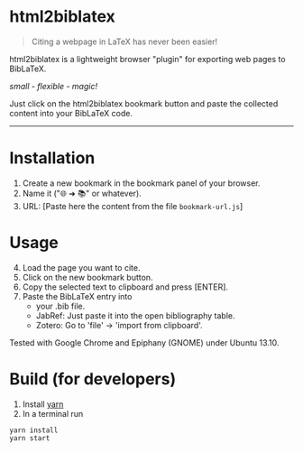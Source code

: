 html2biblatex
=============

> Citing a webpage in LaTeX has never been easier! 


html2biblatex is a lightweight browser "plugin" for exporting web pages to BibLaTeX.

_small - flexible - magic!_

Just click on the html2biblatex bookmark button and paste the collected content into your BibLaTeX code. 

--------------------------------------------------------

Installation
==========

 1. Create a new bookmark in the bookmark panel of your browser.
 2. Name it ("🌐 ➜ 📚" or whatever).
 3. URL: [Paste here the content from the file `bookmark-url.js`]
 
Usage
==========

 4. Load the page you want to cite.
 5. Click on the new bookmark button.
 6. Copy the selected text to clipboard and press [ENTER].
 7. Paste the BibLaTeX entry into 
    * your .bib file.
    * JabRef: Just paste it into the open bibliography table.
    * Zotero: Go to 'file' -> 'import from clipboard'.


Tested with Google Chrome and Epiphany (GNOME) under Ubuntu 13.10.


Build (for developers)
======================

1. Install [yarn](https://yarnpkg.com/lang/en/docs/install/)
2. In a terminal run 
  ```
  yarn install
  yarn start
  ```

